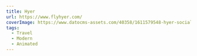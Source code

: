 ```yaml
---
title: Hyer
url: https://www.flyhyer.com/
coverImage: https://www.datocms-assets.com/40358/1611579548-hyer-social-fallback.jpg?auto=format&fit=max&w=1200
tags:
  - Travel
  - Modern
  - Animated
---
```

